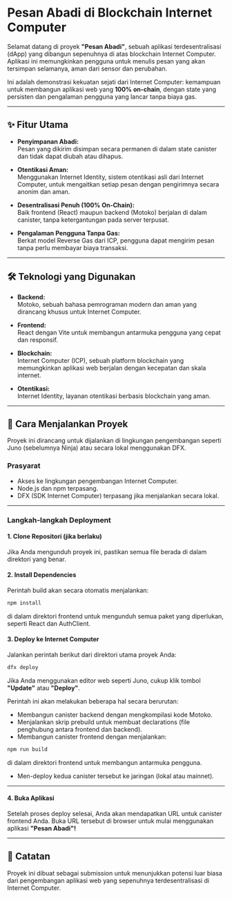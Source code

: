 # Pesan Abadi di Blockchain Internet Computer

Selamat datang di proyek **"Pesan Abadi"**, sebuah aplikasi terdesentralisasi (dApp) yang dibangun sepenuhnya di atas blockchain Internet Computer. Aplikasi ini memungkinkan pengguna untuk menulis pesan yang akan tersimpan selamanya, aman dari sensor dan perubahan.

Ini adalah demonstrasi kekuatan sejati dari Internet Computer: kemampuan untuk membangun aplikasi web yang **100% on-chain**, dengan state yang persisten dan pengalaman pengguna yang lancar tanpa biaya gas.

---

## ✨ Fitur Utama

- **Penyimpanan Abadi:**  
  Pesan yang dikirim disimpan secara permanen di dalam state canister dan tidak dapat diubah atau dihapus.

- **Otentikasi Aman:**  
  Menggunakan Internet Identity, sistem otentikasi asli dari Internet Computer, untuk mengaitkan setiap pesan dengan pengirimnya secara anonim dan aman.

- **Desentralisasi Penuh (100% On-Chain):**  
  Baik frontend (React) maupun backend (Motoko) berjalan di dalam canister, tanpa ketergantungan pada server terpusat.

- **Pengalaman Pengguna Tanpa Gas:**  
  Berkat model Reverse Gas dari ICP, pengguna dapat mengirim pesan tanpa perlu membayar biaya transaksi.

---

## 🛠️ Teknologi yang Digunakan

- **Backend:**  
  Motoko, sebuah bahasa pemrograman modern dan aman yang dirancang khusus untuk Internet Computer.

- **Frontend:**  
  React dengan Vite untuk membangun antarmuka pengguna yang cepat dan responsif.

- **Blockchain:**  
  Internet Computer (ICP), sebuah platform blockchain yang memungkinkan aplikasi web berjalan dengan kecepatan dan skala internet.

- **Otentikasi:**  
  Internet Identity, layanan otentikasi berbasis blockchain yang aman.

---

## 🚀 Cara Menjalankan Proyek

Proyek ini dirancang untuk dijalankan di lingkungan pengembangan seperti Juno (sebelumnya Ninja) atau secara lokal menggunakan DFX.

### Prasyarat

- Akses ke lingkungan pengembangan Internet Computer.
- Node.js dan npm terpasang.
- DFX (SDK Internet Computer) terpasang jika menjalankan secara lokal.

---

### Langkah-langkah Deployment

#### 1. Clone Repositori (jika berlaku)

Jika Anda mengunduh proyek ini, pastikan semua file berada di dalam direktori yang benar.

#### 2. Install Dependencies

Perintah build akan secara otomatis menjalankan:

```bash
npm install
```

di dalam direktori frontend untuk mengunduh semua paket yang diperlukan, seperti React dan AuthClient.

#### 3. Deploy ke Internet Computer

Jalankan perintah berikut dari direktori utama proyek Anda:

```bash
dfx deploy
```

Jika Anda menggunakan editor web seperti Juno, cukup klik tombol **"Update"** atau **"Deploy"**.

Perintah ini akan melakukan beberapa hal secara berurutan:

- Membangun canister backend dengan mengkompilasi kode Motoko.
- Menjalankan skrip prebuild untuk membuat declarations (file penghubung antara frontend dan backend).
- Membangun canister frontend dengan menjalankan:

```bash
npm run build
```

di dalam direktori frontend untuk membangun antarmuka pengguna.

- Men-deploy kedua canister tersebut ke jaringan (lokal atau mainnet).

---

#### 4. Buka Aplikasi

Setelah proses deploy selesai, Anda akan mendapatkan URL untuk canister frontend Anda. Buka URL tersebut di browser untuk mulai menggunakan aplikasi **"Pesan Abadi"!**

---

## 📢 Catatan

Proyek ini dibuat sebagai submission untuk menunjukkan potensi luar biasa dari pengembangan aplikasi web yang sepenuhnya terdesentralisasi di Internet Computer.
